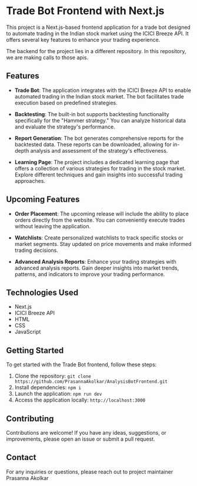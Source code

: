 # Trade Bot Frontend with Next.js

<!-- ![Project Logo](/path/to/logo.png) -->

This project is a Next.js-based frontend application for a trade bot designed to automate trading in the Indian stock market using the ICICI Breeze API. It offers several key features to enhance your trading experience.

The backend for the project lies in a different repository. In this repository, we are making calls to those apis.

## Features

- **Trade Bot**: The application integrates with the ICICI Breeze API to enable automated trading in the Indian stock market. The bot facilitates trade execution based on predefined strategies.

- **Backtesting**: The built-in bot supports backtesting functionality specifically for the "Hammer strategy." You can analyze historical data and evaluate the strategy's performance.

- **Report Generation**: The bot generates comprehensive reports for the backtested data. These reports can be downloaded, allowing for in-depth analysis and assessment of the strategy's effectiveness.

- **Learning Page**: The project includes a dedicated learning page that offers a collection of various strategies for trading in the stock market. Explore different techniques and gain insights into successful trading approaches.

## Upcoming Features

- **Order Placement**: The upcoming release will include the ability to place orders directly from the website. You can conveniently execute trades without leaving the application.

- **Watchlists**: Create personalized watchlists to track specific stocks or market segments. Stay updated on price movements and make informed trading decisions.

- **Advanced Analysis Reports**: Enhance your trading strategies with advanced analysis reports. Gain deeper insights into market trends, patterns, and indicators to improve your trading performance.

## Technologies Used

- Next.js
- ICICI Breeze API
- HTML
- CSS
- JavaScript

## Getting Started

To get started with the Trade Bot frontend, follow these steps:

1. Clone the repository: `git clone https://github.com/PrasannaAkolkar/AnalysisBotFrontend.git`
2. Install dependencies: `npm i`
3. Launch the application: `npm run dev`
4. Access the application locally: `http://localhost:3000`

## Contributing

Contributions are welcome! If you have any ideas, suggestions, or improvements, please open an issue or submit a pull request.

## Contact

For any inquiries or questions, please reach out to project maintainer Prasanna Akolkar
